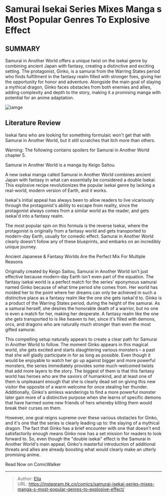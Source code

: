 #  Samurai Isekai Series Mixes Manga s Most Popular Genres To Explosive Effect


## SUMMARY 



  Samurai in Another World offers a unique twist on the isekai genre by combining ancient Japan with fantasy, creating a distinctive and exciting setting.   The protagonist, Ginko, is a samurai from the Warring States period who finds fulfillment in the fantasy realm filled with stronger foes, giving her the opportunity for honor and adventure.   Alongside the main goal of slaying a mythical dragon, Ginko faces obstacles from both enemies and allies, adding complexity and depth to the story, making it a promising manga with potential for an anime adaptation.  

![iamge](https://static1.srcdn.com/wordpress/wp-content/uploads/2023/12/samurai-in-another-world-volume-2-cover.jpg)

## Literature Review

Isekai fans who are looking for something formulaic won&#39;t get that with Samurai in Another World, but it still scratches that itch more than others.




Warning: The following contains spoilers for Samurai in Another World chapter 5.






Samurai in Another World is a manga by Keigo Saitou.




A new isekai manga called Samurai in Another World combines ancient Japan with fantasy in what can essentially be considered a double Isekai. This explosive recipe revolutionizes the popular isekai genre by lacking a real-world, modern version of Earth, and it works.

Isekai&#39;s initial appeal has always been to allow readers to live vicariously through the protagonist&#39;s ability to escape from reality, since the protagonist always comes from a similar world as the reader, and gets isekai&#39;d into a fantasy realm.

          




The most popular spin on this formula is the reverse Isekai, where the protagonist is originally from a fantasy world and gets transported to modern-day Earth, usually for comedic effect. Samurai in Another World clearly doesn&#39;t follow any of these blueprints, and embarks on an incredibly unique journey.


 Ancient Japanese &amp; Fantasy Worlds Are the Perfect Mix For Multiple Reasons 
         

Originally created by Keigo Saitou, Samurai in Another World isn&#39;t just effective because modern-day Earth isn&#39;t even part of the equation. The fantasy isekai world is a perfect match for the series&#39; eponymous samurai named Ginko because of what time period she comes from. Her world has molded her to the point where her dreams can only be achieved in such a distinctive place as a fantasy realm like the one she gets isekai&#39;d to. Ginko is a product of the Warring States period, during the height of the samurai. As a samurai herself, she desires the honorable death of a warrior, but no one is even a match for her, making her desperate. A fantasy realm like the one she gets transported to is like heaven to her, since it&#39;s filled with demons, orcs, and dragons who are naturally much stronger than even the most gifted samurai.




This compelling setup naturally appears to create a clear path for Samurai in Another World to follow. The moment Ginko appears in this magical world, she gets excited and starts slaughtering various monsters – a past that she will gladly participate in for as long as possible. Even though it would be enjoyable to watch her go up against bigger and more powerful monsters, the series immediately provides some much-welcomed twists that add more layers to the story. The biggest of them is that this fantasy world has heroes who are the saviors of humankind, and at least one of them is unpleasant enough that she is clearly dead set on giving this new visitor the opposite of a warm welcome for once stealing her thunder. Additionally, Ginko&#39;s aimless wanderings to find a more powerful monster later gain more of a distinctive purpose when she learns of specific demons that have harmed some new friends of hers whereby killing them would break their curses on them.

          




However, one goal reigns supreme over these various obstacles for Ginko, and it&#39;s one that the series is clearly leading up to: the slaying of a mythical dragon. The fact that Ginko has a brief encounter with one that doesn&#39;t end satisfactorily enough means Ginko now has a set mission for readers to look forward to. So, even though the &#34;double isekai&#34; effect is the Samurai in Another World&#39;s main appeal, Ginko&#39;s masterful introduction of additional threats and allies are already boosting what would clearly make an utterly promising anime.

Read Now on ComicWalker



---

> Author: [Ella](https://instagram.hk.cn/)  
> URL: https://instagram.hk.cn/comics/samurai-isekai-series-mixes-manga-s-most-popular-genres-to-explosive-effect/  

